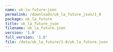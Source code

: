```yaml
---
name: uk-la-future-json
permalink: /downloads/uk_la_future_json/1_0
package: uk_la_future
title: uk_la_future_json
filename: uk_la_future.json
version: '1.0'
full_version: '1.0'
file: /data/uk_la_future/1.0/uk_la_future.json
---
```

